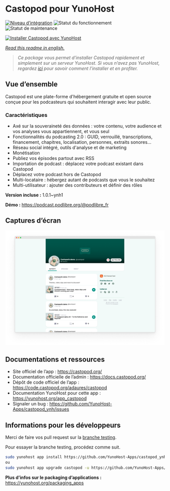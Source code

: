<!--
N.B.: This README was automatically generated by https://github.com/YunoHost/apps/tree/master/tools/README-generator
It shall NOT be edited by hand.
-->

# Castopod pour YunoHost

[![Niveau d’intégration](https://dash.yunohost.org/integration/castopod.svg)](https://dash.yunohost.org/appci/app/castopod) ![Statut du fonctionnement](https://ci-apps.yunohost.org/ci/badges/castopod.status.svg) ![Statut de maintenance](https://ci-apps.yunohost.org/ci/badges/castopod.maintain.svg)

[![Installer Castopod avec YunoHost](https://install-app.yunohost.org/install-with-yunohost.svg)](https://install-app.yunohost.org/?app=castopod)

*[Read this readme in english.](./README.md)*

> *Ce package vous permet d’installer Castopod rapidement et simplement sur un serveur YunoHost.
Si vous n’avez pas YunoHost, regardez [ici](https://yunohost.org/#/install) pour savoir comment l’installer et en profiter.*

## Vue d’ensemble

Castopod est une plate-forme d'hébergement gratuite et open source conçue pour les podcasteurs qui souhaitent interagir avec leur public.


### Caractéristiques

- Axé sur la souveraineté des données : votre contenu, votre audience et vos analyses vous appartiennent, et vous seul
- Fonctionnalités du podcasting 2.0 : GUID, verrouillé, transcriptions, financement, chapitres, localisation, personnes, extraits sonores…
- Réseau social intégré, outils d'analyse et de marketing
- Monétisation
- Publiez vos épisodes partout avec RSS
- Importation de podcast : déplacez votre podcast existant dans Castopod
- Déplacez votre podcast hors de Castopod
- Multi-locataire : hébergez autant de podcasts que vous le souhaitez
- Multi-utilisateur : ajouter des contributeurs et définir des rôles

**Version incluse :** 1.0.1~ynh1

**Démo :** https://podcast.podlibre.org/@podlibre_fr

## Captures d’écran

![Capture d’écran de Castopod](./doc/screenshots/screenshot.png)

## Documentations et ressources

* Site officiel de l’app : <https://castopod.org/>
* Documentation officielle de l’admin : <https://docs.castopod.org/>
* Dépôt de code officiel de l’app : <https://code.castopod.org/adaures/castopod>
* Documentation YunoHost pour cette app : <https://yunohost.org/app_castopod>
* Signaler un bug : <https://github.com/YunoHost-Apps/castopod_ynh/issues>

## Informations pour les développeurs

Merci de faire vos pull request sur la [branche testing](https://github.com/YunoHost-Apps/castopod_ynh/tree/testing).

Pour essayer la branche testing, procédez comme suit.

``` bash
sudo yunohost app install https://github.com/YunoHost-Apps/castopod_ynh/tree/testing --debug
ou
sudo yunohost app upgrade castopod -u https://github.com/YunoHost-Apps/castopod_ynh/tree/testing --debug
```

**Plus d’infos sur le packaging d’applications :** <https://yunohost.org/packaging_apps>
